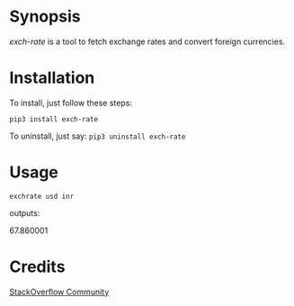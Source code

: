 # Synopsis
*exch-rate* is a tool to fetch exchange rates and convert foreign currencies.

# Installation
To install, just follow these steps:
```
pip3 install exch-rate
```

To uninstall, just say:
```pip3 uninstall exch-rate```

# Usage
```exchrate usd inr```

outputs:

67.860001


# Credits
[StackOverflow Community](https://stackoverflow.com/questions/3139879/how-do-i-get-currency-exchange-rates-via-an-api-such-as-google-finance)